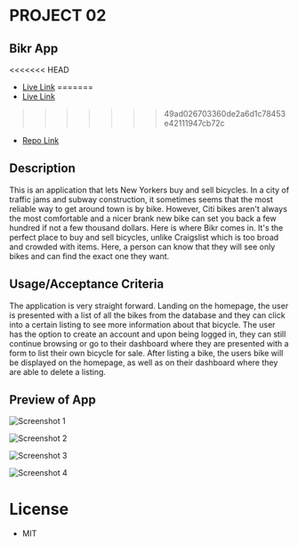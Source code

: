 # PROJECT 02
## Bikr App
<<<<<<< HEAD
* [Live Link]()
=======
* [Live Link](https://rocky-cliffs-71386.herokuapp.com/)
>>>>>>> 49ad026703360de2a6d1c78453e42111947cb72c
* [Repo Link](https://github.com/stevenstefanov/bikr)

## Description
This is an application that lets New Yorkers buy and sell bicycles. In a city of traffic jams and subway construction, it sometimes seems that the most reliable way to get around town is by bike. However, Citi bikes aren't always the most comfortable and a nicer brank new bike can set you back a few hundred if not a few thousand dollars. Here is where Bikr comes in. It's the perfect place to buy and sell bicycles, unlike Craigslist which is too broad and crowded with items. Here, a person can know that they will see only bikes and can find the exact one they want.

## Usage/Acceptance Criteria
The application is very straight forward. Landing on the homepage, the user is presented with a list of all the bikes from the database and they can click into a certain listing to see more information about that bicycle. The user has the option to create an account and upon being logged in, they can still continue browsing or go to their dashboard where they are presented with a form to list their own bicycle for sale. After listing a bike, the users bike will be displayed on the homepage, as well as on their dashboard where they are able to delete a listing.

## Preview of App

![Screenshot 1](./public/images/image1.png)

![Screenshot 2](./public/images/image2.png)

![Screenshot 3](./public/images/image3.png)

![Screenshot 4](./public/images/image4.png)

# License
* MIT